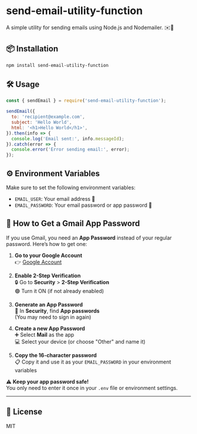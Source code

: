 # send-email-utility-function

A simple utility for sending emails using Node.js and Nodemailer. ✉️🚀

## 📦 Installation

```bash
npm install send-email-utility-function
```

## 🛠️ Usage

```javascript
const { sendEmail } = require('send-email-utility-function');

sendEmail({
  to: 'recipient@example.com',
  subject: 'Hello World',
  html: '<h1>Hello World</h1>',
}).then(info => {
  console.log('Email sent:', info.messageId);
}).catch(error => {
  console.error('Error sending email:', error);
});
```

## ⚙️ Environment Variables

Make sure to set the following environment variables:

- `EMAIL_USER`: Your email address 📧
- `EMAIL_PASSWORD`: Your email password or app password 🔑

## 🔑 How to Get a Gmail App Password

If you use Gmail, you need an **App Password** instead of your regular password. Here’s how to get one:

1. **Go to your Google Account**  
   👉 [Google Account](https://myaccount.google.com/)

2. **Enable 2-Step Verification**  
   🔒 Go to **Security** > **2-Step Verification**  
   🟢 Turn it ON (if not already enabled)

3. **Generate an App Password**  
   🔑 In **Security**, find **App passwords**  
   (You may need to sign in again)

4. **Create a new App Password**  
   ➕ Select **Mail** as the app  
   💻 Select your device (or choose "Other" and name it)

5. **Copy the 16-character password**  
   📋 Copy it and use it as your `EMAIL_PASSWORD` in your environment variables

⚠️ **Keep your app password safe!**  
You only need to enter it once in your `.env` file or environment settings.

---

## 📄 License

MIT